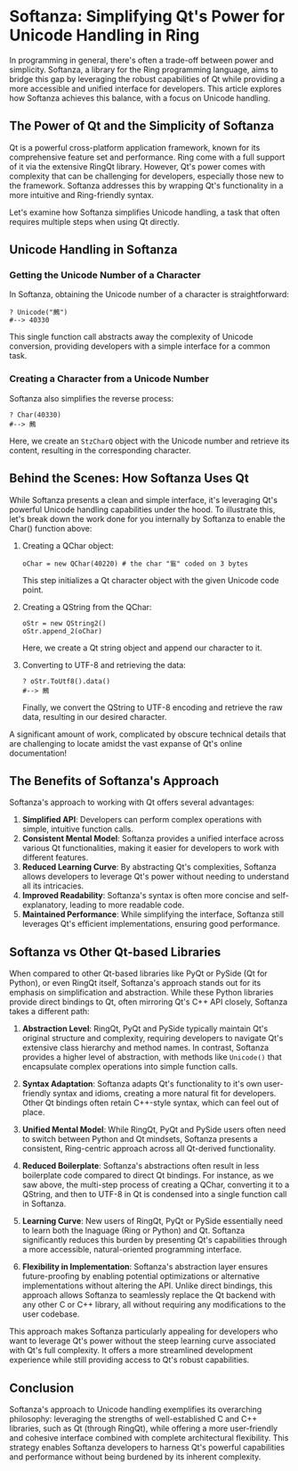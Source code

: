 # Softanza: Simplifying Qt's Power for Unicode Handling in Ring

In programming in general, there's often a trade-off between power and simplicity. Softanza, a library for the Ring programming language, aims to bridge this gap by leveraging the robust capabilities of Qt while providing a more accessible and unified interface for developers. This article explores how Softanza achieves this balance, with a focus on Unicode handling.

## The Power of Qt and the Simplicity of Softanza

Qt is a powerful cross-platform application framework, known for its comprehensive feature set and performance. Ring come with a full support of it via the extensive RingQt library. However, Qt's power comes with complexity that can be challenging for developers, especially those new to the framework. Softanza addresses this by wrapping Qt's functionality in a more intuitive and Ring-friendly syntax.

Let's examine how Softanza simplifies Unicode handling, a task that often requires multiple steps when using Qt directly.

## Unicode Handling in Softanza

### Getting the Unicode Number of a Character

In Softanza, obtaining the Unicode number of a character is straightforward:

```ring
? Unicode("鶊")
#--> 40330
```

This single function call abstracts away the complexity of Unicode conversion, providing developers with a simple interface for a common task.

### Creating a Character from a Unicode Number

Softanza also simplifies the reverse process:

```ring
? Char(40330)
#--> 鶊
```

Here, we create an `StzCharQ` object with the Unicode number and retrieve its content, resulting in the corresponding character.

## Behind the Scenes: How Softanza Uses Qt

While Softanza presents a clean and simple interface, it's leveraging Qt's powerful Unicode handling capabilities under the hood. To illustrate this, let's break down the work done for you internally by Softanza to enable the Char() function above:

1. Creating a QChar object:
   ```ring
   oChar = new QChar(40220) # the char "鴜" coded on 3 bytes
   ```
   This step initializes a Qt character object with the given Unicode code point.

2. Creating a QString from the QChar:
   ```ring
   oStr = new QString2()
   oStr.append_2(oChar)
   ```
   Here, we create a Qt string object and append our character to it.

3. Converting to UTF-8 and retrieving the data:
   ```ring
   ? oStr.ToUtf8().data()
   #--> 鶊
   ```
   Finally, we convert the QString to UTF-8 encoding and retrieve the raw data, resulting in our desired character.

A significant amount of work, complicated by obscure technical details that are challenging to locate amidst the vast expanse of Qt's online documentation!

## The Benefits of Softanza's Approach

Softanza's approach to working with Qt offers several advantages:

1. **Simplified API**: Developers can perform complex operations with simple, intuitive function calls.
2. **Consistent Mental Model**: Softanza provides a unified interface across various Qt functionalities, making it easier for developers to work with different features.
3. **Reduced Learning Curve**: By abstracting Qt's complexities, Softanza allows developers to leverage Qt's power without needing to understand all its intricacies.
4. **Improved Readability**: Softanza's syntax is often more concise and self-explanatory, leading to more readable code.
5. **Maintained Performance**: While simplifying the interface, Softanza still leverages Qt's efficient implementations, ensuring good performance.

## Softanza vs Other Qt-based Libraries

When compared to other Qt-based libraries like PyQt or PySide (Qt for Python), or even RingQt itself, Softanza's approach stands out for its emphasis on simplification and abstraction. While these Python libraries provide direct bindings to Qt, often mirroring Qt's C++ API closely, Softanza takes a different path:

1. **Abstraction Level**: RingQt, PyQt and PySide typically maintain Qt's original structure and complexity, requiring developers to navigate Qt's extensive class hierarchy and method names. In contrast, Softanza provides a higher level of abstraction, with methods like `Unicode()` that encapsulate complex operations into simple function calls.

2. **Syntax Adaptation**: Softanza adapts Qt's functionality to it's own user-friendly syntax and idioms, creating a more natural fit for developers. Other Qt bindings often retain C++-style syntax, which can feel out of place.

3. **Unified Mental Model**: While RingQt, PyQt and PySide users often need to switch between Python and Qt mindsets, Softanza presents a consistent, Ring-centric approach across all Qt-derived functionality.

4. **Reduced Boilerplate**: Softanza's abstractions often result in less boilerplate code compared to direct Qt bindings. For instance, as we saw above, the multi-step process of creating a QChar, converting it to a QString, and then to UTF-8 in Qt is condensed into a single function call in Softanza.

5. **Learning Curve**: New users of RingQt, PyQt or PySide essentially need to learn both the  lnaguage (Ring or Python) and Qt. Softanza significantly reduces this burden by presenting Qt's capabilities through a more accessible, natural-oriented programming interface.

6. **Flexibility in Implementation**: Softanza's abstraction layer ensures future-proofing by enabling potential optimizations or alternative implementations without altering the API. Unlike direct bindings, this approach allows Softanza to seamlessly replace the Qt backend with any other C or C++ library, all without requiring any modifications to the user codebase.

This approach makes Softanza particularly appealing for developers who want to leverage Qt's power without the steep learning curve associated with Qt's full complexity. It offers a more streamlined development experience while still providing access to Qt's robust capabilities.

## Conclusion

Softanza's approach to Unicode handling exemplifies its overarching philosophy: leveraging the strengths of well-established C and C++ libraries, such as Qt (through RingQt), while offering a more user-friendly and cohesive interface combined with complete architectural flexibility. This strategy enables Softanza developers to harness Qt's powerful capabilities and performance without being burdened by its inherent complexity.
